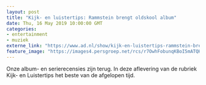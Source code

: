 ```yaml
---
layout: post
title: "Kijk- en luistertips: Rammstein brengt oldskool album"
date: Thu, 16 May 2019 10:00:00 GMT
categories: 
- entertainment 
- muziek 
externe_link: "https://www.ad.nl/show/kijk-en-luistertips-rammstein-brengt-oldskool-album~a0f8995e/"
feature_image: "https://images4.persgroep.net/rcs/r7OwhFobunqKBoI5mATQH0cQjI0/diocontent/102417583/_fitwidth/400/?appId=21791a8992982cd8da851550a453bd7f&quality=0.7"
---
```


Onze album- en serierecensies zijn terug. In deze aflevering van de rubriek Kijk- en Luistertips het beste van de afgelopen tijd.
